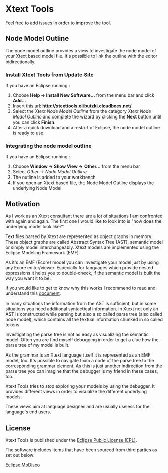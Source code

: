 # Xtext Tools

Feel free to add issues in order to improve the tool.

## Node Model Outline

The node model outline provides a view to investigate the node model of your Xtext based model file.
It's possible to link the outline with the editor bidirectionally.


### Install Xtext Tools from Update Site 
If you have an Eclipse running : 

1. Choose **Help -> Install New Software...** from the menu bar and click **Add...** 
2. Insert this url: **http://xtexttools.olibutzki.cloudbees.net/**
3. Select the *Xtext Node Model Outline* from the category *Xtext Node Model Outline* and complete the wizard by clicking the **Next** button until you can click **Finish**.
4. After a quick download and a restart of Eclipse, the node model outline is ready to use.   

### Integrating the node model outline
If you have an Eclipse running : 

1. Choose **Window -> Show View -> Other...** from the menu bar
2. Select *Other* -> *Node Model Outline*
3. The outline is added to your workbench
4. If you open an Xtext based file, the Node Model Outline displays the underlying Node Model

## Motivation

As I work as an Xtext consultant there are a lot of situations I am confronted with again and again.
The first one I would like to look into is "how does the underlying model look like?"

Text files parsed by Xtext are represented as object graphs in memory. These object graphs are called Abstract Syntax Tree (AST), semantic model or simply model interchangeably. Xtext models are implemented using the Eclipse Modeling Framework (EMF).

As it's an EMF (Ecore) model you can investigate your model just by using any Ecore editor/viewer. Especially for languages which provide nested expressions it helps you to double-check, if the semantic model is built the way you want it to be.

If you would like to get to know why this works I recommend to read and understand this [document](http://www.eclipse.org/Xtext/documentation.html#emf_integration). 

In many situations the information from the AST is sufficient, but in some situations you need additional syntactical information. In Xtext not only an AST is constructed while parsing but also a so called parse tree (also called node model), which contains all the textual information chunked in so called tokens.

Investigating the parse tree is not as easy as visualizing the semantic model. Often you are find myself debugging in order to get a clue how the parse tree of my model is built.

As the grammar is an Xtext language itself it is represented as an EMF model, too. It's possible to navigate from a node of the parse tree to the corresponding grammar element. As this is just another indirection from the parse tree you can imagine that the debugger is my friend in these cases, too.

Xtext Tools tries to stop exploring your models by using the debugger. It provides different views in order to visualize the different underlying models.

These views aim at language designer and are usually useless for the language's end users.

## License
Xtext Tools is published under the [Eclipse Public License (EPL)](http://www.eclipse.org/legal/epl-v10.html).

The software includes items that have been sourced from third parties as set out below:

[Eclipse MoDisco](http://www.eclipse.org/MoDisco/)